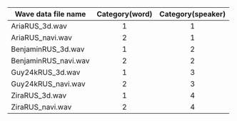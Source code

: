 
|Wave data file name|Category(word)|Category(speaker)|
|------|:---:|:---:|
|AriaRUS_3d.wav|1|1|
|AriaRUS_navi.wav|2|1|
|BenjaminRUS_3d.wav|1|2|
|BenjaminRUS_navi.wav|2|2|
|Guy24kRUS_3d.wav|1|3|
|Guy24kRUS_navi.wav|2|3|
|ZiraRUS_3d.wav|1|4|
|ZiraRUS_navi.wav|2|4|
